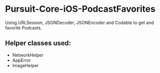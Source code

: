 # Pursuit-Core-iOS-PodcastFavorites
Using URLSession, JSONDecoder, JSONEncoder and Codable to get and favorite Podcasts.

## Helper classes used: 

- NetworkHelper
- AppError
- ImageHelper
